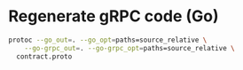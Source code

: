 # Regenerate gRPC code (Go)

```zsh
protoc --go_out=. --go_opt=paths=source_relative \
    --go-grpc_out=. --go-grpc_opt=paths=source_relative \
  contract.proto
```